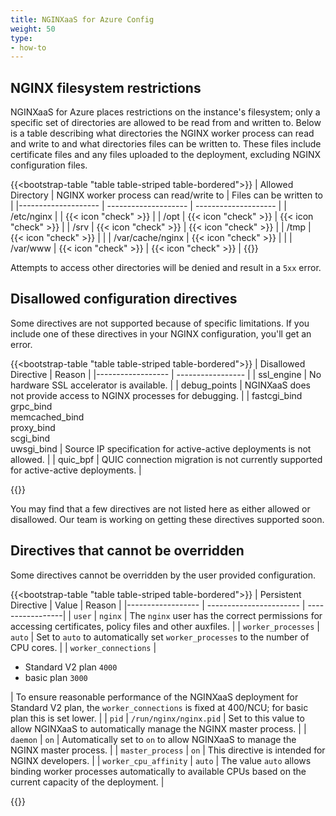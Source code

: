 ```yaml
---
title: NGINXaaS for Azure Config
weight: 50
type:
- how-to
---
```


## NGINX filesystem restrictions
NGINXaaS for Azure places restrictions on the instance's filesystem; only a specific set of directories are allowed to be read from and written to. Below is a table describing what directories the NGINX worker process can read and write to and what directories files can be written to. These files include certificate files and any files uploaded to the deployment, excluding NGINX configuration files.

{{<bootstrap-table "table table-striped table-bordered">}}
  | Allowed Directory | NGINX worker process can read/write to | Files can be written to |
  |-------------------- | -------------------- | -------------------- |
  | /etc/nginx          |                      | {{< icon "check" >}} |
  | /opt                | {{< icon "check" >}} | {{< icon "check" >}} |
  | /srv                | {{< icon "check" >}} | {{< icon "check" >}} |
  | /tmp                | {{< icon "check" >}} |                      |
  | /var/cache/nginx    | {{< icon "check" >}} |                      |
  | /var/www            | {{< icon "check" >}} | {{< icon "check" >}} |
{{</bootstrap-table>}}

Attempts to access other directories will be denied and result in a `5xx` error.

## Disallowed configuration directives
Some directives are not supported because of specific limitations. If you include one of these directives in your NGINX configuration, you'll get an error.

  {{<bootstrap-table "table table-striped table-bordered">}}
  | Disallowed Directive | Reason |
  |------------------ | ----------------- |
  | ssl_engine        | No hardware SSL accelerator is available. |
  | debug_points        | NGINXaaS does not provide access to NGINX processes for debugging. |
  | fastcgi_bind <br /> grpc_bind  <br /> memcached_bind  <br /> proxy_bind  <br /> scgi_bind  <br /> uwsgi_bind   | Source IP specification for active-active deployments is not allowed.           |
  | quic_bpf          | QUIC connection migration is not currently supported for active-active deployments.  |

{{</bootstrap-table>}}

You may find that a few directives are not listed here as either allowed or disallowed. Our team is working on getting these directives supported soon.

## Directives that cannot be overridden
Some directives cannot be overridden by the user provided configuration.

  {{<bootstrap-table "table table-striped table-bordered">}}
  | Persistent Directive | Value | Reason |
  |------------------ | ----------------------- | -----------------|
  | `user` | `nginx` | The `nginx` user has the correct permissions for accessing certificates, policy files and other auxfiles. |
  | `worker_processes` | `auto` | Set to `auto` to automatically set `worker_processes` to the number of CPU cores. |
  | `worker_connections` |   <ul><li>Standard V2 plan `4000`</li><li>basic plan `3000`</li></ul> | To ensure reasonable performance of the NGINXaaS deployment for Standard V2 plan, the `worker_connections` is fixed at 400/NCU; for basic plan this is set lower. |
  | `pid` | `/run/nginx/nginx.pid` | Set to this value to allow NGINXaaS to automatically manage the NGINX master process. |
  | `daemon` | `on` | Automatically set to `on` to allow NGINXaaS to manage the NGINX master process. |
  | `master_process` | `on` | This directive is intended for NGINX developers. |
  | `worker_cpu_affinity` | `auto` | The value `auto` allows binding worker processes automatically to available CPUs based on the current capacity of the deployment. |

{{</bootstrap-table>}}
